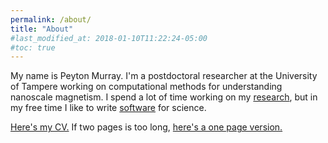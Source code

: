 ```yaml
---
permalink: /about/
title: "About"
#last_modified_at: 2018-01-10T11:22:24-05:00
#toc: true
---
```


My name is Peyton Murray. I'm a postdoctoral researcher at the University of Tampere working on computational methods for understanding nanoscale magnetism. I spend a lot of time working on my [research][research], but in my free time I like to write [software][coding] for science.

[Here's my CV.][CV] If two pages is too long, [here's a one page version.][CV_short]

[research]: /research/
[coding]: /coding/
[CV]: https://github.com/peytondmurray/CV/raw/master/peyton_murray_cv.pdf
[CV_short]: https://github.com/peytondmurray/CV/raw/master/peyton_murray_cv_short.pdf
